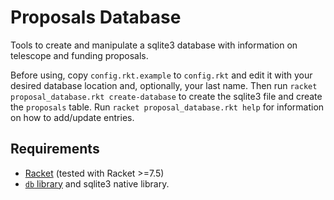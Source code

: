 # Proposals Database

Tools to create and manipulate a sqlite3 database with information on telescope and funding proposals.

Before using, copy `config.rkt.example` to `config.rkt` and edit it with your desired database location and, optionally, your last name.
Then run `racket proposal_database.rkt create-database` to create the sqlite3 file and create the `proposals` table.
Run `racket proposal_database.rkt help` for information on how to add/update entries.

## Requirements

* [Racket](https://racket-lang.org/) (tested with Racket >=7.5)
* [`db` library](https://docs.racket-lang.org/db/index.html) and sqlite3 native library.

